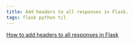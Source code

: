 ```yaml
---
title: Add headers to all responses in Flask.
tags: flask python til
---
```

[How to add headers to all responses in Flask](https://stackoverflow.com/a/30717205)
